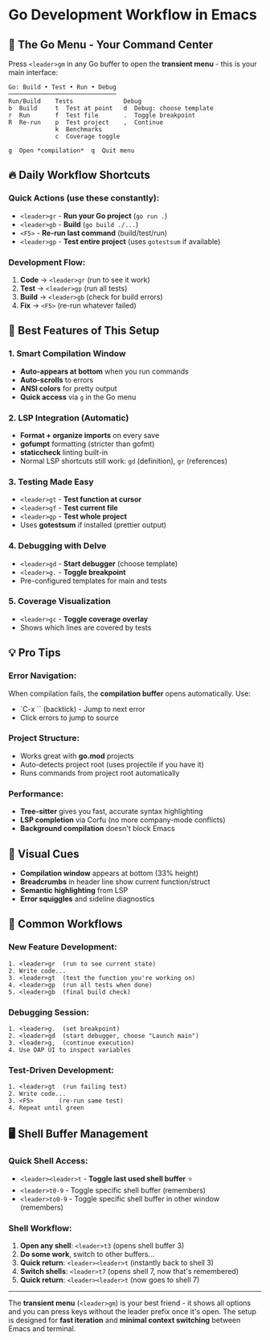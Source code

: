# Go Development Workflow in Emacs

## 🚀 **The Go Menu - Your Command Center**
Press `<leader>gm` in any Go buffer to open the **transient menu** - this is your main interface:

```
Go: Build • Test • Run • Debug
──────────────────────────────
Run/Build    Tests              Debug
b  Build     t  Test at point   d  Debug: choose template
r  Run       f  Test file       .  Toggle breakpoint
R  Re-run    p  Test project    ,  Continue
             k  Benchmarks
             c  Coverage toggle

g  Open *compilation*  q  Quit menu
```

## 🔥 **Daily Workflow Shortcuts**

### **Quick Actions (use these constantly):**
- `<leader>gr` - **Run your Go project** (`go run .`)
- `<leader>gb` - **Build** (`go build ./...`)
- `<F5>` - **Re-run last command** (build/test/run)
- `<leader>gp` - **Test entire project** (uses `gotestsum` if available)

### **Development Flow:**
1. **Code** → `<leader>gr` (run to see it work)
2. **Test** → `<leader>gp` (run all tests)
3. **Build** → `<leader>gb` (check for build errors)
4. **Fix** → `<F5>` (re-run whatever failed)

## 🎯 **Best Features of This Setup**

### **1. Smart Compilation Window**
- **Auto-appears at bottom** when you run commands
- **Auto-scrolls** to errors
- **ANSI colors** for pretty output
- **Quick access** via `g` in the Go menu

### **2. LSP Integration (Automatic)**
- **Format + organize imports** on every save
- **gofumpt** formatting (stricter than gofmt)
- **staticcheck** linting built-in
- Normal LSP shortcuts still work: `gd` (definition), `gr` (references)

### **3. Testing Made Easy**
- `<leader>gt` - **Test function at cursor**
- `<leader>gf` - **Test current file**
- `<leader>gp` - **Test whole project**
- Uses **gotestsum** if installed (prettier output)

### **4. Debugging with Delve**
- `<leader>gd` - **Start debugger** (choose template)
- `<leader>g.` - **Toggle breakpoint**
- Pre-configured templates for main and tests

### **5. Coverage Visualization**
- `<leader>gc` - **Toggle coverage overlay**
- Shows which lines are covered by tests

## 💡 **Pro Tips**

### **Error Navigation:**
When compilation fails, the **compilation buffer** opens automatically. Use:
- `C-x `` (backtick) - Jump to next error
- Click errors to jump to source

### **Project Structure:**
- Works great with **go.mod** projects
- Auto-detects project root (uses projectile if you have it)
- Runs commands from project root automatically

### **Performance:**
- **Tree-sitter** gives you fast, accurate syntax highlighting
- **LSP completion** via Corfu (no more company-mode conflicts)
- **Background compilation** doesn't block Emacs

## 🎨 **Visual Cues**
- **Compilation window** appears at bottom (33% height)
- **Breadcrumbs** in header line show current function/struct
- **Semantic highlighting** from LSP
- **Error squiggles** and sideline diagnostics

## 🚦 **Common Workflows**

### **New Feature Development:**
```
1. <leader>gr  (run to see current state)
2. Write code...
3. <leader>gt  (test the function you're working on)
4. <leader>gp  (run all tests when done)
5. <leader>gb  (final build check)
```

### **Debugging Session:**
```
1. <leader>g.  (set breakpoint)
2. <leader>gd  (start debugger, choose "Launch main")
3. <leader>g,  (continue execution)
4. Use DAP UI to inspect variables
```

### **Test-Driven Development:**
```
1. <leader>gt  (run failing test)
2. Write code...
3. <F5>       (re-run same test)
4. Repeat until green
```

## 🖥️ **Shell Buffer Management**

### **Quick Shell Access:**
- `<leader><leader>t` - **Toggle last used shell buffer** ⭐
- `<leader>t0-9` - Toggle specific shell buffer (remembers)
- `<leader>to0-9` - Toggle specific shell buffer in other window (remembers)

### **Shell Workflow:**
1. **Open any shell**: `<leader>t3` (opens shell buffer 3)
2. **Do some work**, switch to other buffers...
3. **Quick return**: `<leader><leader>t` (instantly back to shell 3)
4. **Switch shells**: `<leader>t7` (opens shell 7, now that's remembered)
5. **Quick return**: `<leader><leader>t` (now goes to shell 7)

---

The **transient menu** (`<leader>gm`) is your best friend - it shows all options and you can press keys without the leader prefix once it's open. The setup is designed for **fast iteration** and **minimal context switching** between Emacs and terminal.